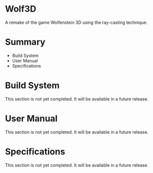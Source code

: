 # Wolf3D
A remake of the game Wolfenstein 3D using the ray-casting technique.

# Summary

* Build System
* User Manual
* Specifications

# Build System

This section is not yet completed. It will be available in a future release.

# User Manual

This section is not yet completed. It will be available in a future release.

# Specifications

This section is not yet completed. It will be available in a future release.
